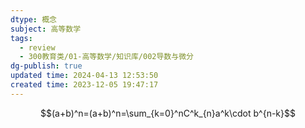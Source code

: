 ```yaml
---
dtype: 概念
subject: 高等数学
tags:
  - review
  - 300教育类/01-高等数学/知识库/002导数与微分
dg-publish: true
updated time: 2024-04-13 12:53:50
created time: 2023-12-05 19:47:17
---
```

$$(a+b)^n=(a+b)^n=\sum_{k=0}^nC^k_{n}a^k\cdot b^{n-k}$$
